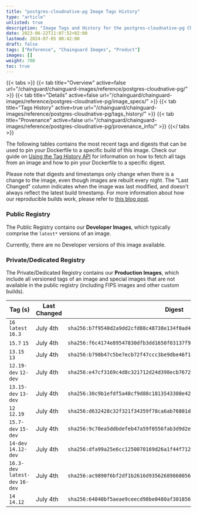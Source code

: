 ```yaml
---
title: "postgres-cloudnative-pg Image Tags History"
type: "article"
unlisted: true
description: "Image Tags and History for the postgres-cloudnative-pg Chainguard Image"
date: 2023-06-22T11:07:52+02:00
lastmod: 2024-07-05 00:42:00
draft: false
tags: ["Reference", "Chainguard Images", "Product"]
images: []
weight: 700
toc: true
---
```


{{< tabs >}}
{{< tab title="Overview" active=false url="/chainguard/chainguard-images/reference/postgres-cloudnative-pg/" >}}
{{< tab title="Details" active=false url="/chainguard/chainguard-images/reference/postgres-cloudnative-pg/image_specs/" >}}
{{< tab title="Tags History" active=true url="/chainguard/chainguard-images/reference/postgres-cloudnative-pg/tags_history/" >}}
{{< tab title="Provenance" active=false url="/chainguard/chainguard-images/reference/postgres-cloudnative-pg/provenance_info/" >}}
{{</ tabs >}}

The following tables contains the most recent tags and digests that can be used to pin your Dockerfile to a specific build of this image. Check our guide on [Using the Tag History API](/chainguard/chainguard-images/using-the-tag-history-api/) for information on how to fetch all tags from an image and how to pin your Dockerfile to a specific digest.

Please note that digests and timestamps only change when there is a change to the image, even though images are rebuilt every night. The "Last Changed" column indicates when the image was last modified, and doesn't always reflect the latest build timestamp. For more information about how our reproducible builds work, please refer to [this blog post](https://www.chainguard.dev/unchained/reproducing-chainguards-reproducible-image-builds).

### Public Registry
The Public Registry contains our **Developer Images**, which typically comprise the `latest*` versions of an image.

Currently, there are no Developer versions of this image available.

### Private/Dedicated Registry
The Private/Dedicated Registry contains our **Production Images**, which include all versioned tags of an image and special images that are not available in the public registry (including FIPS images and other custom builds).

| Tag (s)                           | Last Changed | Digest                                                                    |
|-----------------------------------|--------------|---------------------------------------------------------------------------|
|  `16` `latest` `16.3`             | July 4th     | `sha256:b7f9540d2a9dd2cfd88c48738e134f0ad4673ebfa167394ee789dc4d049f5619` |
|  `15.7` `15`                      | July 4th     | `sha256:f6c4174e89547830dfb3dd1650f03137f992aea484a876e385325a6c1f7ff73e` |
|  `13.15` `13`                     | July 4th     | `sha256:b790b47c5be7ecb72f47ccc3be9dbe46f14c55d10c50360d8cac2202ea55dbfb` |
|  `12.19-dev` `12-dev`             | July 4th     | `sha256:e47cf3169c4d8c321712d24d398ecb76726619089445d9f094de40027d93858a` |
|  `13.15-dev` `13-dev`             | July 4th     | `sha256:30c9b1efdf5a48cf9d88c1813543308e421385a77c41e18c48051409af77582b` |
|  `12` `12.19`                     | July 4th     | `sha256:d632428c32f321f34359f78ca6ab76801d3ea92ddbdb37b28078f119922275ae` |
|  `15.7-dev` `15-dev`              | July 4th     | `sha256:9c70ea5ddbdefeb47a59f0556fab3d9d2ed34b2a8ad6eaa5c6bb1ebf8a0e069d` |
|  `14-dev` `14.12-dev`             | July 4th     | `sha256:dfa99a25e6cc1250070169d26a1f44f712f808e721b327a26289ba20bec14f9a` |
|  `16.3-dev` `latest-dev` `16-dev` | July 4th     | `sha256:ac9890f6bf2df1b2616d93562689860056855fea1437ad4b08bdc82809e24069` |
|  `14` `14.12`                     | July 4th     | `sha256:64840bf5aeae9ceecd98be0480af30185619fb589eaa8cd5b1d21fb5a4baa1ee` |


